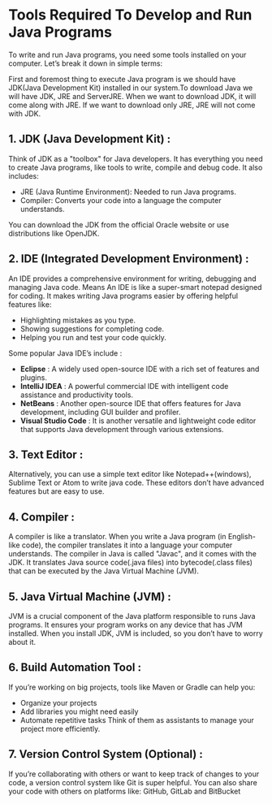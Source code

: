 # Tools Required To Develop and Run Java Programs

To write and run Java programs, you need some tools installed on your computer. Let’s break it down in simple terms:

First and foremost thing to execute Java program is we should have JDK(Java Development Kit) installed in our system.To download Java we will have JDK, JRE and ServerJRE. When we want to download JDK, it will come along with JRE. If we want to download only JRE, JRE will not come with JDK.

## 1. JDK (Java Development Kit) :
Think of JDK as a "toolbox" for Java developers. It has everything you need to create Java programs, like tools to write, compile and debug code. It also includes:
- JRE (Java Runtime Environment): Needed to run Java programs.
- Compiler: Converts your code into a language the computer understands.

You can download the JDK from the official Oracle website or use distributions like OpenJDK.

## 2. IDE (Integrated Development Environment) :
An IDE provides a comprehensive environment for writing, debugging and managing Java code.  Means An IDE is like a super-smart notepad designed for coding. It makes writing Java programs easier by offering helpful features like:
- Highlighting mistakes as you type.
- Showing suggestions for completing code.
- Helping you run and test your code quickly.

Some popular Java IDE’s include :
- **Eclipse** : A widely used open-source IDE with a rich set of features and plugins.
- **IntelliJ IDEA** : A powerful commercial IDE with intelligent code assistance and productivity tools.
- **NetBeans** : Another open-source IDE that offers features for Java development, including GUI builder and profiler.
- **Visual Studio Code** : It is another versatile and lightweight code editor that supports Java development through various extensions.

## 3. Text Editor :
Alternatively, you can use a simple text editor like Notepad++(windows), Sublime Text or Atom to write java code. These editors don’t have advanced features but are easy to use.

## 4. Compiler : 
A compiler is like a translator. When you write a Java program (in English-like code), the compiler translates it into a language your computer understands. The compiler in Java is called "Javac", and it comes with the JDK. It translates Java source code(.java files) into bytecode(.class files) that can be executed by the Java Virtual Machine (JVM).

## 5. Java Virtual Machine (JVM) :
JVM is a crucial component of the Java platform responsible to runs Java programs. It ensures your program works on any device that has JVM installed. When you install JDK, JVM is included, so you don’t have to worry about it.

## 6. Build Automation Tool :
If you’re working on big projects, tools like Maven or Gradle can help you:
- Organize your projects
- Add libraries you might need easily
- Automate repetitive tasks
Think of them as assistants to manage your project more efficiently.

## 7. Version Control System (Optional) :
If you’re collaborating with others or want to keep track of changes to your code, a version control system like Git is super helpful. You can also share your code with others on platforms like: GitHub, GitLab and BitBucket


